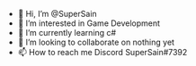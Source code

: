 - 👋 Hi, I’m @SuperSain
- 👀 I’m interested in Game Development
- 🌱 I’m currently learning c#
- 💞️ I’m looking to collaborate on nothing yet
- 📫 How to reach me Discord SuperSain#7392

<!---
SuperSainGamer/SuperSainGamer is a ✨ special ✨ repository because its `README.md` (this file) appears on your GitHub profile.
You can click the Preview link to take a look at your changes.
--->
